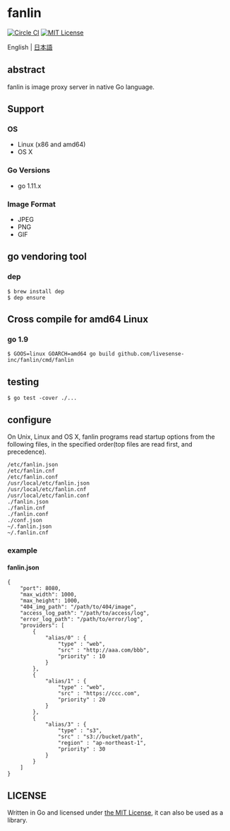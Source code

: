 # fanlin

[![Circle CI](https://circleci.com/gh/livesense-inc/fanlin/tree/master.svg?style=shield)](https://circleci.com/gh/livesense-inc/fanlin/tree/master)
[![MIT License](http://img.shields.io/badge/license-MIT-blue.svg?style=flat)](LICENSE)

English | [日本語](README.ja.md)

## abstract
fanlin is image proxy server in native Go language.

## Support
### OS
* Linux (x86 and amd64)
* OS X

### Go Versions
* go 1.11.x

### Image Format
* JPEG
* PNG
* GIF

## go vendoring tool
### dep
```
$ brew install dep 
$ dep ensure
```

## Cross compile for amd64 Linux
### go 1.9
```
$ GOOS=linux GOARCH=amd64 go build github.com/livesense-inc/fanlin/cmd/fanlin
```

## testing
```
$ go test -cover ./...
```

## configure
On Unix, Linux and OS X, fanlin programs read startup options from the following files, in the specified order(top files are read first, and precedence).

```
/etc/fanlin.json
/etc/fanlin.cnf
/etc/fanlin.conf
/usr/local/etc/fanlin.json
/usr/local/etc/fanlin.cnf
/usr/local/etc/fanlin.conf
./fanlin.json
./fanlin.cnf
./fanlin.conf
./conf.json
~/.fanlin.json
~/.fanlin.cnf
```

### example

#### fanlin.json
```
{
    "port": 8080,
    "max_width": 1000,
    "max_height": 1000,
    "404_img_path": "/path/to/404/image",
    "access_log_path": "/path/to/access/log",
    "error_log_path": "/path/to/error/log",
    "providers": [
        {
            "alias/0" : {
                "type" : "web",
                "src" : "http://aaa.com/bbb",
                "priority" : 10
            }
        },
        {
            "alias/1" : {
                "type" : "web",
                "src" : "https://ccc.com",
                "priority" : 20
            }
        },
        {
            "alias/3" : {
                "type" : "s3",
                "src" : "s3://bucket/path",
                "region" : "ap-northeast-1",
                "priority" : 30
            }
        }
    ]
}
```

## LICENSE
Written in Go and licensed under [the MIT License](https://opensource.org/licenses/MIT), it can also be used as a library.
